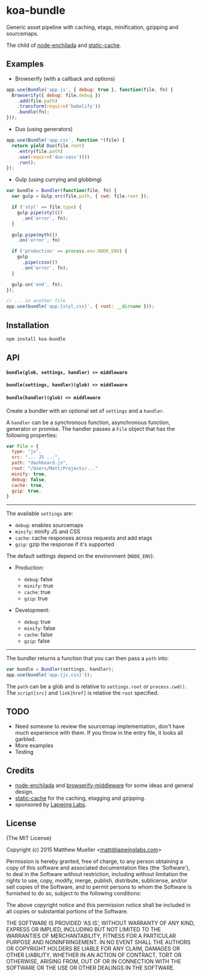 
# koa-bundle

  Generic asset pipeline with caching, etags, minification, gzipping and sourcemaps.

  The child of [node-enchilada](https://github.com/defunctzombie/node-enchilada) and [static-cache](https://github.com/koajs/static-cache).

## Examples

- Browserify (with a callback and options)

```js
app.use(Bundle('app.js', { debug: true }, function(file, fn) {
  Browserify({ debug: file.debug })
    .add(file.path)
    .transform(require('babelify'))
    .bundle(fn);
}));
```

- Duo (using generators)

```js
app.use(Bundle('app.css', function *(file) {
  return yield Duo(file.root)
    .entry(file.path)
    .use(require('duo-sass')())
    .run();
});
```

- Gulp (using currying and globbing)

```js
var bundle = Bundler(function(file, fn) {
  var gulp = Gulp.src(file.path, { cwd: file.root });

  if ('styl' == file.type) {
    gulp.pipe(styl())
      .on('error', fn);
  }

  gulp.pipe(myth())
    .on('error', fn)

  if ('production' == process.env.NODE_ENV) {
    gulp
      .pipe(csso())
      .on('error', fn);
  }

  gulp.on('end', fn);
});

// ... in another file
app.use(bundle('app.{styl,css}', { root: __dirname }));
```

## Installation

```js
npm install koa-bundle
```

## API

#### `bundle(glob, settings, handler) => middleware`
#### `bundle(settings, handler)(glob) => middleware`
#### `bundle(handler)(glob) => middleware`

Create a bundler with an optional set of `settings` and a `handler`.

A `handler` can be a synchronous function, asynchronous function, generator or promise. The handler passes a `File` object that has the following properties:

```js
var File = {
  type: "js",
  src: "... JS ...",
  path: "dashboard.js",
  root: "/Users/Matt/Projects/..."
  minify: true,
  debug: false,
  cache: true,
  gzip: true,
}
```

---

The available `settings` are:

- `debug`: enables sourcemaps
- `minify`: minify JS and CSS
- `cache`: cache responses across requests and add etags
- `gzip`: gzip the response if it's supported

The default settings depend on the environment (`NODE_ENV`):

- Production:

  - `debug`: false
  - `minify`: true
  - `cache`: true
  - `gzip`: true

- Development:

  - `debug`: true
  - `minify`: false
  - `cache`: false
  - `gzip`: false

---

The bundler returns a function that you can then pass a `path` into:

```js
var bundle = Bundler(settings, handler);
app.use(bundle('app.{js,css}'));
```

The `path` can be a glob and is relative to `settings.root` or `process.cwd()`. The `script[src]` and `link[href]` is relative the `root` specified.

## TODO

- Need someone to review the sourcemap implementation,
  don't have much experience with them. If you throw
  in the entry file, it looks all garbled.
- More examples
- Testing

## Credits

- [node-enchilada](https://github.com/defunctzombie/node-enchilada) and [browserify-middleware](https://github.com/forbeslindesay/browserify-middleware) for some ideas and general design.
- [static-cache](https://github.com/koajs/static-cache) for the caching, etagging and gzipping.
- sponsored by [Lapwing Labs](http://lapwinglabs.com).

## License

(The MIT License)

Copyright (c) 2015 Matthew Mueller &lt;matt@lapwinglabs.com&gt;

Permission is hereby granted, free of charge, to any person obtaining
a copy of this software and associated documentation files (the
'Software'), to deal in the Software without restriction, including
without limitation the rights to use, copy, modify, merge, publish,
distribute, sublicense, and/or sell copies of the Software, and to
permit persons to whom the Software is furnished to do so, subject to
the following conditions:

The above copyright notice and this permission notice shall be
included in all copies or substantial portions of the Software.

THE SOFTWARE IS PROVIDED 'AS IS', WITHOUT WARRANTY OF ANY KIND,
EXPRESS OR IMPLIED, INCLUDING BUT NOT LIMITED TO THE WARRANTIES OF
MERCHANTABILITY, FITNESS FOR A PARTICULAR PURPOSE AND NONINFRINGEMENT.
IN NO EVENT SHALL THE AUTHORS OR COPYRIGHT HOLDERS BE LIABLE FOR ANY
CLAIM, DAMAGES OR OTHER LIABILITY, WHETHER IN AN ACTION OF CONTRACT,
TORT OR OTHERWISE, ARISING FROM, OUT OF OR IN CONNECTION WITH THE
SOFTWARE OR THE USE OR OTHER DEALINGS IN THE SOFTWARE.
